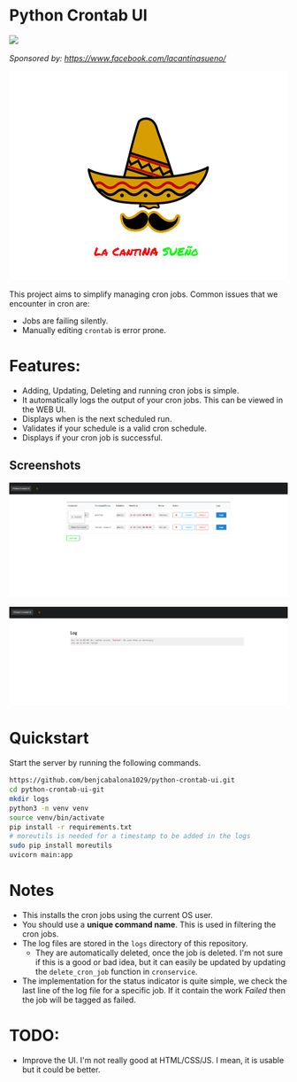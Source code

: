 # Python Crontab UI

![](https://img.shields.io/github/license/benjcabalona1029/python-crontab-ui?style=for-the-badge)

*Sponsored by: https://www.facebook.com/lacantinasueno/*

![](static/lcs.png)


This project aims to simplify managing cron jobs. Common issues that we encounter in cron are:

- Jobs are failing silently.
- Manually editing `crontab` is error prone.

# Features:

- Adding, Updating, Deleting and running cron jobs is simple.
- It automatically logs the output of your cron jobs. This can be viewed in the WEB UI.
- Displays when is the next scheduled run.
- Validates if your schedule is a valid cron schedule.
- Displays if your cron job is successful.


## Screenshots

![](readme_images/failed.png)

![](readme_images/log.png)

# Quickstart

Start the server by running the following commands.

```bash
https://github.com/benjcabalona1029/python-crontab-ui.git
cd python-crontab-ui-git
mkdir logs
python3 -m venv venv
source venv/bin/activate
pip install -r requirements.txt
# moreutils is needed for a timestamp to be added in the logs
sudo pip install moreutils
uvicorn main:app
```
# Notes
- This installs the cron jobs using the current OS user.
- You should use a **unique command name**. This is used in filtering the cron jobs.
- The log files are stored in the `logs` directory of this repository.
  - They are automatically deleted, once the job is deleted. I'm not sure if this is a good or bad idea, but it can easily be
updated by updating the `delete_cron_job` function in `cronservice`.
- The implementation for the status indicator is quite simple, we check the last line of the log file for a specific job. If it contain the work
*Failed* then the job will be tagged as failed.

# TODO:

- Improve the UI. I'm not really good at HTML/CSS/JS. I mean, it is usable but it could be better.

